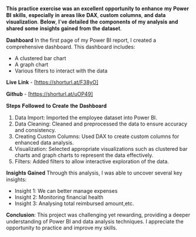 𝐓𝐡𝐢𝐬 𝐩𝐫𝐚𝐜𝐭𝐢𝐜𝐞 𝐞𝐱𝐞𝐫𝐜𝐢𝐬𝐞 𝐰𝐚𝐬 𝐚𝐧 𝐞𝐱𝐜𝐞𝐥𝐥𝐞𝐧𝐭 𝐨𝐩𝐩𝐨𝐫𝐭𝐮𝐧𝐢𝐭𝐲 𝐭𝐨 𝐞𝐧𝐡𝐚𝐧𝐜𝐞 𝐦𝐲 𝐏𝐨𝐰𝐞𝐫 𝐁𝐈 𝐬𝐤𝐢𝐥𝐥𝐬, 𝐞𝐬𝐩𝐞𝐜𝐢𝐚𝐥𝐥𝐲 𝐢𝐧 𝐚𝐫𝐞𝐚𝐬 𝐥𝐢𝐤𝐞 𝐃𝐀𝐗, 𝐜𝐮𝐬𝐭𝐨𝐦 𝐜𝐨𝐥𝐮𝐦𝐧𝐬, 𝐚𝐧𝐝 𝐝𝐚𝐭𝐚 𝐯𝐢𝐬𝐮𝐚𝐥𝐢𝐳𝐚𝐭𝐢𝐨𝐧. 𝐁𝐞𝐥𝐨𝐰, 𝐈'𝐯𝐞 𝐝𝐞𝐭𝐚𝐢𝐥𝐞𝐝 𝐭𝐡𝐞 𝐜𝐨𝐦𝐩𝐨𝐧𝐞𝐧𝐭𝐬 𝐨𝐟 𝐦𝐲 𝐚𝐧𝐚𝐥𝐲𝐬𝐢𝐬 𝐚𝐧𝐝 𝐬𝐡𝐚𝐫𝐞𝐝 𝐬𝐨𝐦𝐞 𝐢𝐧𝐬𝐢𝐠𝐡𝐭𝐬 𝐠𝐚𝐢𝐧𝐞𝐝 𝐟𝐫𝐨𝐦 𝐭𝐡𝐞 𝐝𝐚𝐭𝐚𝐬𝐞𝐭.

𝐃𝐚𝐬𝐡𝐛𝐨𝐚𝐫𝐝
In the first page of my Power BI report, I created a comprehensive dashboard. This dashboard includes:

- A clustered bar chart
- A graph chart
- Various filters to interact with the data

𝐋𝐢𝐯𝐞 𝐋𝐢𝐧𝐤 - [https://shorturl.at/F38yO] 

𝐆𝐢𝐭𝐡𝐮𝐛 - [https://shorturl.at/uOP49]

𝐒𝐭𝐞𝐩𝐬 𝐅𝐨𝐥𝐥𝐨𝐰𝐞𝐝 𝐭𝐨 𝐂𝐫𝐞𝐚𝐭𝐞 𝐭𝐡𝐞 𝐃𝐚𝐬𝐡𝐛𝐨𝐚𝐫𝐝
1. Data Import: Imported the employee dataset into Power BI.
2. Data Cleaning: Cleaned and preprocessed the data to ensure accuracy and consistency.
3. Creating Custom Columns: Used DAX to create custom columns for enhanced data analysis.
4. Visualization: Selected appropriate visualizations such as clustered bar charts and graph charts to represent the data effectively.
5. Filters: Added filters to allow interactive exploration of the data.

𝐈𝐧𝐬𝐢𝐠𝐡𝐭𝐬 𝐆𝐚𝐢𝐧𝐞𝐝
Through this analysis, I was able to uncover several key insights:
- Insight 1: We can better manage expenses
- Insight 2: Monitoring financial health
- Insight 3: Analysing total reimbursed amount,etc.

𝐂𝐨𝐧𝐜𝐥𝐮𝐬𝐢𝐨𝐧:
This project was challenging yet rewarding, providing a deeper understanding of Power BI and data analysis techniques. I appreciate the opportunity to practice and improve my skills.
